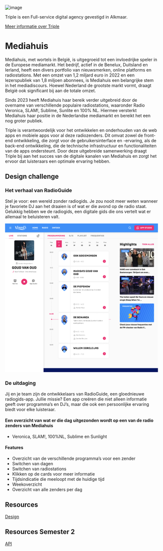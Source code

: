 ![image](https://github.com/user-attachments/assets/2a3c179d-8bb0-4821-9aa2-55d6862eb4c9)

Triple is een Full-service digital agency gevestigd in Alkmaar.

[Meer informatie over Triple](/files/Triple-about.pdf)

# Mediahuis

Mediahuis, met wortels in België, is uitgegroeid tot een invloedrijke speler in de Europese mediamarkt. Het bedrijf, actief in de Benelux, Duitsland en Ierland, heeft een divers portfolio van nieuwsmerken, online platforms en radiostations. Met een omzet van 1,2 miljard euro in 2022 en een lezerspubliek van 1,8 miljoen abonnees, is Mediahuis een belangrijke stem in het mediadiscours. Hoewel Nederland de grootste markt vormt, draagt België ook significant bij aan de totale omzet.

Sinds 2023 heeft Mediahuis haar bereik verder uitgebreid door de overname van verschillende populaire radiostations, waaronder Radio Veronica, SLAM!, Sublime, Sunlite en 100% NL. Hiermee versterkt Mediahuis haar positie in de Nederlandse mediamarkt en bereikt het een nog groter publiek.

Triple is verantwoordelijk voor het ontwikkelen en onderhouden van de web apps en mobiele apps voor al deze radiozenders. Dit omvat zowel de front-end ontwikkeling, die zorgt voor de gebruikersinterface en -ervaring, als de back-end ontwikkeling, die de technische infrastructuur en functionaliteiten van de apps ondersteunt. Door deze uitgebreide samenwerking draagt Triple bij aan het succes van de digitale kanalen van Mediahuis en zorgt het ervoor dat luisteraars een optimale ervaring hebben.

## Design challenge

### Het verhaal van RadioGuide

Stel je voor: een wereld zonder radiogids. Je zou nooit meer weten wanneer je favoriete DJ aan het draaien is of wat er die avond op de radio staat. Gelukkig hebben we de radiogids, een digitale gids die ons vertelt wat er allemaal te beluisteren valt.

![Design Fimga](/files//design.png)

### De uitdaging

Jij en je team zijn de ontwikkelaars van RadioGuide, een gloednieuwe radiogids-app. Jullie missie? Een app creëren die niet alleen informatie geeft over programma’s en DJ’s, maar die ook een persoonlijke ervaring biedt voor elke luisteraar.

#### Een overzicht van wat er die dag uitgezonden wordt op een van de radio zenders van Mediahuis

- Veronica, SLAM!, 100%NL, Sublime en Sunlight
    
#### Features

- Overzicht van de verschillende programma’s voor een zender
- Switchen van dagen
- Switchen van radiostations
- Klikken op de cards voor meer informatie
- Tijdsindicatie die meeloopt met de huidige tijd
- Weekoverzicht
- Overzicht van alle zenders per dag

## Resources

<!-- [Backlog](https://github.com/orgs/fdnd-agency/projects/34/) -->

[Design](/files/Mediahuis%20Gids%20Design.fig)

## Resources Semester 2

[API](/data/README.md)
